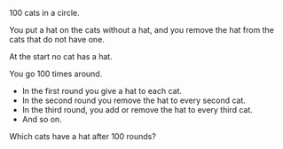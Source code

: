 100 cats in a circle.

You put a hat on the cats without a hat, and you remove the hat from the cats that do not have one.

At the start no cat has a hat.

You go 100 times around.
- In the first round you give a hat to each cat.
- In the second round you remove the hat to every second cat.
- In the third round, you add or remove the hat to every third cat.
- And so on.

Which cats have a hat after 100 rounds?
